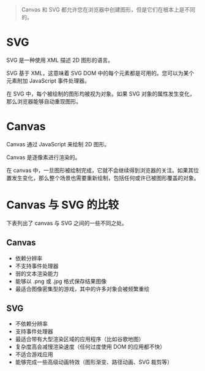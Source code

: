 > Canvas 和 SVG 都允许您在浏览器中创建图形，但是它们在根本上是不同的。

# SVG

SVG 是一种使用 XML 描述 2D 图形的语言。

SVG 基于 XML，这意味着 SVG DOM 中的每个元素都是可用的。您可以为某个元素附加 JavaScript 事件处理器。

在 SVG 中，每个被绘制的图形均被视为对象。如果 SVG 对象的属性发生变化，那么浏览器能够自动重现图形。

# Canvas

Canvas 通过 JavaScript 来绘制 2D 图形。

Canvas 是逐像素进行渲染的。

在 canvas 中，一旦图形被绘制完成，它就不会继续得到浏览器的关注。如果其位置发生变化，那么整个场景也需要重新绘制，包括任何或许已被图形覆盖的对象。

# Canvas 与 SVG 的比较

下表列出了 canvas 与 SVG 之间的一些不同之处。

## Canvas

- 依赖分辨率
- 不支持事件处理器
- 弱的文本渲染能力
- 能够以 .png 或 .jpg 格式保存结果图像
- 最适合图像密集型的游戏，其中的许多对象会被频繁重绘

## SVG

- 不依赖分辨率
- 支持事件处理器
- 最适合带有大型渲染区域的应用程序（比如谷歌地图）
- 复杂度高会减慢渲染速度（任何过度使用 DOM 的应用都不快）
- 不适合游戏应用
- 能够完成一些高级动画特效（图形渐变、路径动画、SVG 裁剪等）
